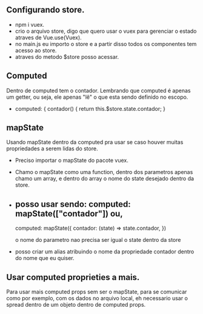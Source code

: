 ## Configurando store.

* npm i vuex.
* crio o arquivo store, digo que quero usar o vuex para gerenciar o estado atraves de Vue.use(Vuex).
* no main.js eu importo o store e a partir disso todos os componentes tem acesso ao store.
* atraves do metodo $store posso acessar.

## Computed

Dentro de computed tem o contador. Lembrando que computed é apenas um getter, ou seja, ele apenas "lê" o que esta sendo definido no escopo.

*   computed: {
        contador() {
        return this.$store.state.contador;
    }


## mapState

Usando mapState dentro da computed pra usar se caso houver muitas propriedades a serem lidas do store.

* Preciso importar o mapState do pacote vuex.

* Chamo o mapState como uma function, dentro dos parametros apenas chamo um array, e dentro do array o nome do state desejado dentro da store.

* posso usar sendo:
    computed: mapState(["contador"]) ou,
    ---------------------------------------
    computed: mapState({
    contador: (state) => state.contador,
  })

  o nome do parametro nao precisa ser igual o state dentro da store

* posso criar um alias atribuindo o nome da propriedade contador dentro do nome que eu quiser.

## Usar computed proprieties a mais.

Para usar mais computed props sem ser o mapState, para se comunicar como por exemplo, com os dados no arquivo local, eh necessario usar o spread dentro de um objeto dentro de computed props.